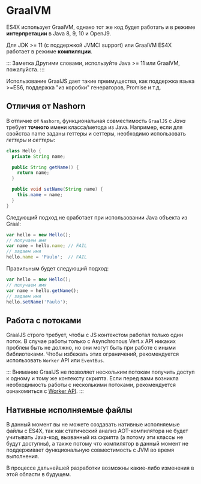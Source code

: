 # GraalVM

ES4X использует GraalVM, однако тот же код будет работать и в режиме **интерпретации** в Java 8, 9, 10 и OpenJ9.

Для JDK >= 11 (с поддержкой JVMCI support) или GraalVM ES4X работает в режиме **компиляции**.

::: Заметка
Другими словами, используйте Java >= 11 или GraalVM, пожалуйста.
:::

Использование GraalJS дает такие преимущества, как поддержка языка >=ES6, поддержка "из коробки" генераторов, Promise
и т.д.

## Отличия от Nashorn

В отличие от `Nashorn`, функциональная совместимость `GraalJS` с *Java* требует **точного** имени класса/метода из Java.
Например, если для свойства name заданы геттеры и сеттеры, необходимо использовать *геттеры* и *сеттеры*:

```java
class Hello {
  private String name;

  public String getName() {
    return name;
  }

  public void setName(String name) {
    this.name = name;
  }
}
```

Следующий подход не сработает при использовании Java объекта из Graal:

```js
var hello = new Hello();
// получаем имя
var name = hello.name; // FAIL
// задаем имя
hello.name = 'Paulo';  // FAIL
```

Правильным будет следующий подход:

```js
var hello = new Hello();
// получаем имя
var name = hello.getName();
// задаем имя
hello.setName('Paulo');
```

## Работа с потоками

GraalJS строго требует, чтобы с JS контекстом работал только один поток. В случае работы только с Asynchronous Vert.x
API никаких проблем быть не должно, но они могут быть при работе с иными библиотеками. Чтобы избежать этих ограничений,
рекомендуется использовать `Worker` API или `EventBus`.

::: Внимание
GraalJS не позволяет нескольким потокам получить доступ к одному и тому же контексту скрипта. Если перед вами возникла
необходимость работы с несколькими потоками, рекомендуется ознакомиться с [Worker API](./worker).
:::

## Нативные исполняемые файлы

В данный момент вы не можете создавать нативные исполняемые файлы с ES4X, так как статический анализ AOT-компилятора не
будет учитывать Java-код, вызванный из скрипта (а потому эти классы не будут доступны), а также потому что компилятор в
данный момент не поддерживает функциональную совместимость с JVM во время выполнения.

В процессе дальнейшей разработки возможны какие-либо изменения в этой области в будущем.
